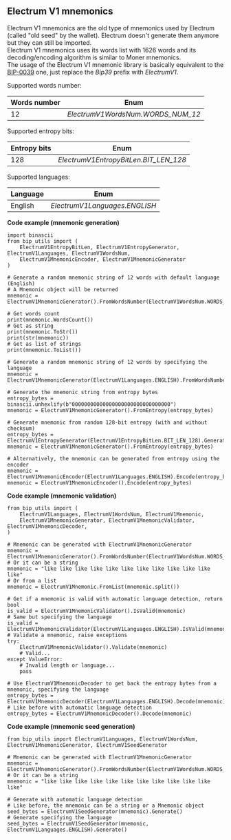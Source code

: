 ## Electrum V1 mnemonics

Electrum V1 mnemonics are the old type of mnemonics used by Electrum (called "old seed" by the wallet).
Electrum doesn't generate them anymore but they can still be imported.\
Electrum V1 mnemonics uses its words list with 1626 words and its decoding/encoding algorithm is similar to Moner mnemonics.\
The usage of the Electrum V1 mnemonic library is basically equivalent to the [BIP-0039](https://github.com/ebellocchia/bip_utils/tree/master/readme/bip39.md) one,
just replace the *Bip39* prefix with *ElectrumV1*.

Supported words number:

|Words number|Enum|
|---|---|
|12|*ElectrumV1WordsNum.WORDS_NUM_12*|

Supported entropy bits:

|Entropy bits|Enum|
|---|---|
|128|*ElectrumV1EntropyBitLen.BIT_LEN_128*|

Supported languages:

|Language|Enum|
|---|---|
|English|*ElectrumV1Languages.ENGLISH*|

**Code example (mnemonic generation)**

    import binascii
    from bip_utils import (
        ElectrumV1EntropyBitLen, ElectrumV1EntropyGenerator, ElectrumV1Languages, ElectrumV1WordsNum,
        ElectrumV1MnemonicEncoder, ElectrumV1MnemonicGenerator
    )
    
    # Generate a random mnemonic string of 12 words with default language (English)
    # A Mnemonic object will be returned
    mnemonic = ElectrumV1MnemonicGenerator().FromWordsNumber(ElectrumV1WordsNum.WORDS_NUM_12)
    
    # Get words count
    print(mnemonic.WordsCount())
    # Get as string
    print(mnemonic.ToStr())
    print(str(mnemonic))
    # Get as list of strings
    print(mnemonic.ToList())
    
    # Generate a random mnemonic string of 12 words by specifying the language
    mnemonic = ElectrumV1MnemonicGenerator(ElectrumV1Languages.ENGLISH).FromWordsNumber(ElectrumV1WordsNum.WORDS_NUM_12)
    
    # Generate the mnemonic string from entropy bytes
    entropy_bytes = binascii.unhexlify(b"00000000000000000000000000000000")
    mnemonic = ElectrumV1MnemonicGenerator().FromEntropy(entropy_bytes)
    
    # Generate mnemonic from random 128-bit entropy (with and without checksum)
    entropy_bytes = ElectrumV1EntropyGenerator(ElectrumV1EntropyBitLen.BIT_LEN_128).Generate()
    mnemonic = ElectrumV1MnemonicGenerator().FromEntropy(entropy_bytes)
    
    # Alternatively, the mnemonic can be generated from entropy using the encoder
    mnemonic = ElectrumV1MnemonicEncoder(ElectrumV1Languages.ENGLISH).Encode(entropy_bytes)
    mnemonic = ElectrumV1MnemonicEncoder().Encode(entropy_bytes)

**Code example (mnemonic validation)**

    from bip_utils import (
        ElectrumV1Languages, ElectrumV1WordsNum, ElectrumV1Mnemonic,
        ElectrumV1MnemonicGenerator, ElectrumV1MnemonicValidator, ElectrumV1MnemonicDecoder,
    )
    
    # Mnemonic can be generated with ElectrumV1MnemonicGenerator
    mnemonic = ElectrumV1MnemonicGenerator().FromWordsNumber(ElectrumV1WordsNum.WORDS_NUM_12)
    # Or it can be a string
    mnemonic = "like like like like like like like like like like like like"
    # Or from a list
    mnemonic = ElectrumV1Mnemonic.FromList(mnemonic.split())
    
    # Get if a mnemonic is valid with automatic language detection, return bool
    is_valid = ElectrumV1MnemonicValidator().IsValid(mnemonic)
    # Same but specifying the language
    is_valid = ElectrumV1MnemonicValidator(ElectrumV1Languages.ENGLISH).IsValid(mnemonic)
    # Validate a mnemonic, raise exceptions
    try:
        ElectrumV1MnemonicValidator().Validate(mnemonic)
        # Valid...
    except ValueError:
        # Invalid length or language...
        pass
    
    # Use ElectrumV1MnemonicDecoder to get back the entropy bytes from a mnemonic, specifying the language
    entropy_bytes = ElectrumV1MnemonicDecoder(ElectrumV1Languages.ENGLISH).Decode(mnemonic)
    # Like before with automatic language detection
    entropy_bytes = ElectrumV1MnemonicDecoder().Decode(mnemonic)

**Code example (mnemonic seed generation)**

    from bip_utils import ElectrumV1Languages, ElectrumV1WordsNum, ElectrumV1MnemonicGenerator, ElectrumV1SeedGenerator
    
    # Mnemonic can be generated with ElectrumV1MnemonicGenerator
    mnemonic = ElectrumV1MnemonicGenerator().FromWordsNumber(ElectrumV1WordsNum.WORDS_NUM_12)
    # Or it can be a string
    mnemonic = "like like like like like like like like like like like like"
    
    # Generate with automatic language detection
    # Like before, the mnemonic can be a string or a Mnemonic object
    seed_bytes = ElectrumV1SeedGenerator(mnemonic).Generate()
    # Generate specifying the language
    seed_bytes = ElectrumV1SeedGenerator(mnemonic, ElectrumV1Languages.ENGLISH).Generate()
